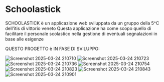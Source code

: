 # Schoolastick
SCHOOLASTICK è un applicazione web sviluppata da un gruppo  della 5^C dell'itis di vittorio veneto
Questa applicazione ha come scopo quello di facilitare il personale scolastico nella gestione di eventuali segnalazioni in base alle esigenze

QUESTO PROGETTO è IN FASE DI SVILUPPO:


![Screenshot 2025-03-24 210710](https://github.com/user-attachments/assets/9d452222-e33e-4eb2-9554-61e72d1cc8ff)
![Screenshot 2025-03-24 210723](https://github.com/user-attachments/assets/2fd6d9fe-e64c-4b50-8a6b-241deacf6a8b)
![Screenshot 2025-03-24 210736](https://github.com/user-attachments/assets/dc726eb5-6026-4538-b5c2-587bb416ce0a)
![Screenshot 2025-03-24 210754](https://github.com/user-attachments/assets/b0cc349b-14dd-484b-bd86-1b738f01e9c7)
![Screenshot 2025-03-24 210823](https://github.com/user-attachments/assets/0367e481-81be-4827-ac4a-40947b9fa499)
![Screenshot 2025-03-24 210843](https://github.com/user-attachments/assets/54017f8e-e5d8-4a05-b5a8-dc8813a7ebe7)
![Screenshot 2025-03-24 210901](https://github.com/user-attachments/assets/1c05ea99-14ba-4a24-9ba2-ca469f723b37)
